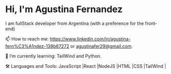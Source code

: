 # Hi, I'm Agustina Fernandez
 I am fullStack developer from Argentina
 (with a preference for the front-end)
 
📫 How to reach me: https://www.linkedin.com/in/agustina-fern%C3%A1ndez-138b67272 or agustinafer29@gmail.com.

🌱 I’m currently learning: TailWind and Python.

🛠 Languages and Tools: JavaScript |React |NodeJS |HTML |CSS |TailWind |


